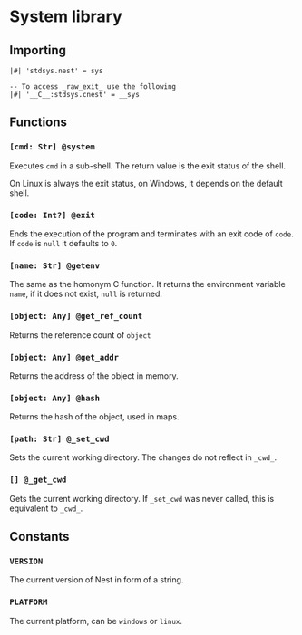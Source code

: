# System library

## Importing

```text
|#| 'stdsys.nest' = sys

-- To access _raw_exit_ use the following
|#| '__C__:stdsys.cnest' = __sys
```

## Functions

### `[cmd: Str] @system`

Executes `cmd` in a sub-shell. The return value is the exit status of the shell.

On Linux is always the exit status, on Windows, it depends on the default shell.

### `[code: Int?] @exit`

Ends the execution of the program and terminates with an exit code of `code`.  
If `code` is `null` it defaults to `0`.

### `[name: Str] @getenv`

The same as the homonym C function. It returns the environment variable `name`,
if it does not exist, `null` is returned.

### `[object: Any] @get_ref_count`

Returns the reference count of `object`

### `[object: Any] @get_addr`

Returns the address of the object in memory.

### `[object: Any] @hash`

Returns the hash of the object, used in maps.

### `[path: Str] @_set_cwd`

Sets the current working directory. The changes do not reflect in `_cwd_`.

### `[] @_get_cwd`

Gets the current working directory. If `_set_cwd` was never called, this is
equivalent to `_cwd_`.

## Constants

### `VERSION`

The current version of Nest in form of a string.

### `PLATFORM`

The current platform, can be `windows` or `linux`.
